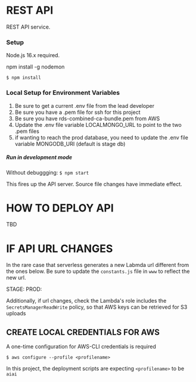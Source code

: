 # REST API

REST API service.

### Setup

Node.js 16.x required. 

npm install -g nodemon

`$ npm install`

### Local Setup for Environment Variables

1) Be sure to get a current .env file from the lead developer
2) Be sure you have a .pem file for ssh for this project
3) Be sure you have rds-combined-ca-bundle.pem from AWS
4) Update the .env file variable LOCALMONGO_URL to point to the two .pem files
5) if wanting to reach the prod database, you need to update the .env file variable MONGODB_URI (default is stage db)

##### Run in development mode

Without debuggging:
`$ npm start`

This fires up the API server. Source file changes have immediate effect.

# HOW TO DEPLOY API

TBD

# IF API URL CHANGES 

In the rare case that serverless generates a new Labmda url different from the ones below. Be sure to update the `constants.js` file in `www` to reflect the new url.

STAGE: 
PROD: 

Additionally, if url changes, check the Lambda's role includes the `SecretsManagerReadWrite` policy, so that AWS keys can be retrieved for S3 uploads

## CREATE LOCAL CREDENTIALS FOR AWS
A one-time configuration for AWS-CLI credentials is required

```
$ aws configure --profile <profilename>
```
 In this project, the deployment scripts are expecting `<profilename>` to be `aiai`